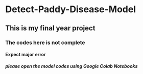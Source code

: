 # Detect-Paddy-Disease-Model
## This is my final year project
### The codes here is not complete
#### Expect major error
 ##### please open the model codes using Google Colab Notebooks 
